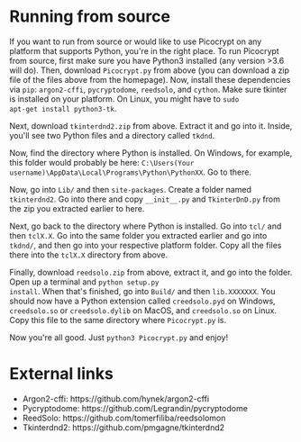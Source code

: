 # Running from source
If you want to run from source or would like to use Picocrypt on any platform that supports Python, you're in the right place. To run Picocrypt from source, first make sure you have Python3 installed (any version >3.6 will do). Then, download <code>Picocrypt.py</code> from above (you can download a zip file of the files above from the homepage). Now, install these dependencies via <code>pip</code>: <code>argon2-cffi</code>, <code>pycryptodome</code>, <code>reedsolo</code>, and <code>cython</code>. Make sure tkinter is installed on your platform. On Linux, you might have to <code>sudo apt-get install python3-tk</code>.

Next, download <code>tkinterdnd2.zip</code> from above. Extract it and go into it. Inside, you'll see two Python files and a directory called <code>tkdnd</code>.

Now, find the directory where Python is installed. On Windows, for example, this folder would probably be here:
<code>C:\Users\(Your username)\AppData\Local\Programs\Python\PythonXX</code>. Go to there.

Now, go into <code>Lib/</code> and then <code>site-packages</code>. Create a folder named <code>tkinterdnd2</code>. Go into there and copy <code>&#95;&#95;init&#95;&#95;.py</code> and <code>TkinterDnD.py</code> from the zip you extracted earlier to here.

Next, go back to the directory where Python is installed. Go into <code>tcl/</code> and then <code>tclX.X</code>. Go into the same folder you extracted earlier and go into <code>tkdnd/</code>, and then go into your respective platform folder. Copy all the files there into the <code>tclX.X</code> directory from above.

Finally, download <code>reedsolo.zip</code> from above, extract it, and go into the folder. Open up a terminal and <code>python setup.py install</code>. When that's finished, go into <code>Build/</code> and then <code>lib.XXXXXXX</code>. You should now have a Python extension called <code>creedsolo.pyd</code> on Windows, <code>creedsolo.so</code> or <code>creedsolo.dylib</code> on MacOS, and <code>creedsolo.so</code> on Linux. Copy this file to the same directory where <code>Picocrypt.py</code> is.

Now you're all good. Just <code>python3 Picocrypt.py</code> and enjoy!

# External links
<ul>
  <li>Argon2-cffi: https://github.com/hynek/argon2-cffi</li>
  <li>Pycryptodome: https://github.com/Legrandin/pycryptodome</li>
  <li>ReedSolo: https://github.com/tomerfiliba/reedsolomon</li>
  <li>Tkinterdnd2: https://github.com/pmgagne/tkinterdnd2</li>
</ul>

